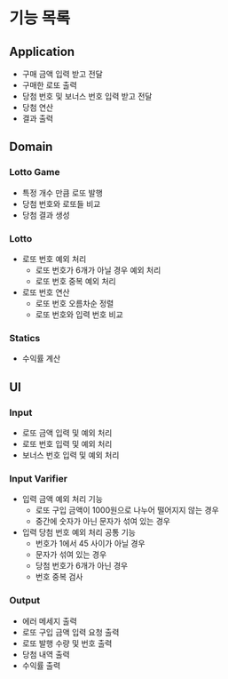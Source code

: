 # 기능 목록

## Application
- 구매 금액 입력 받고 전달
- 구매한 로또 출력
- 당첨 번호 및 보너스 번호 입력 받고 전달
- 당첨 연산
- 결과 출력

## Domain

### Lotto Game
- 특정 개수 만큼 로또 발행
- 당첨 번호와 로또들 비교
- 당첨 결과 생성

### Lotto
- 로또 번호 예외 처리
    - 로또 번호가 6개가 아닐 경우 예외 처리
    - 로또 번호 중복 예외 처리
- 로또 번호 연산
    - 로또 번호 오름차순 정렬
    - 로또 번호와 입력 번호 비교

### Statics
- 수익률 계산
## UI

### Input
- 로또 금액 입력 및 예외 처리
- 로또 번호 입력 및 예외 처리
- 보너스 번호 입력 및 예외 처리

### Input Varifier
- 입력 금액 예외 처리 기능
    -  로또 구입 금액이 1000원으로 나누어 떨어지지 않는 경우
    -  중간에 숫자가 아닌 문자가 섞여 있는 경우
- 입력 당첨 번호 예외 처리 공통 기능
    - 번호가 1에서 45 사이가 아닐 경우
    - 문자가 섞여 있는 경우
    - 당첨 번호가 6개가 아닌 경우
    - 번호 중복 검사
### Output
- 에러 메세지 출력
- 로또 구입 금액 입력 요청 출력
- 로또 발행 수량 및 번호 출력
- 당첨 내역 출력
- 수익률 출력